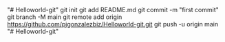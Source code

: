 "# Helloworld-git"  git init git add README.md git commit -m "first commit" git branch -M main git remote add origin https://github.com/pjgonzalezbiz/Helloworld-git.git git push -u origin main
"# Helloworld-git" 
